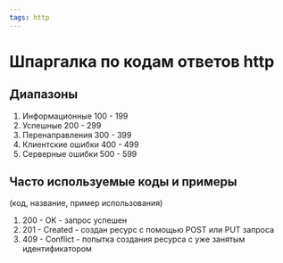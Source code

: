 ```yaml
---
tags: http
---
```

# Шпаргалка по кодам ответов http


## Диапазоны
1. Информационные 100 - 199
2. Успешные 200 - 299
3. Перенаправления 300 - 399
4. Клиентские ошибки 400 - 499
5. Серверные ошибки 500 - 599

## Часто используемые коды и примеры

(код, название, пример использования)
1. 200 - OK - запрос успешен
2. 201 - Created - создан ресурс с помощью POST или PUT запроса
3. 409 - Conflict - попытка создания ресурса с уже занятым идентификатором